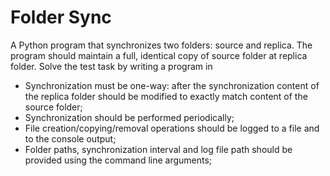 # Folder Sync

A Python program that synchronizes two folders: source and replica. The program should maintain a full, identical copy of source folder at replica folder. Solve the test task by writing a program in

- Synchronization must be one-way: after the synchronization content of the replica folder should be modified to exactly match content of the source folder;
- Synchronization should be performed periodically;
- File creation/copying/removal operations should be logged to a file and to the console output;
- Folder paths, synchronization interval and log file path should be provided using the command line arguments;
